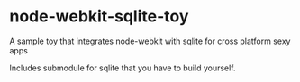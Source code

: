 node-webkit-sqlite-toy
======================

A sample toy that integrates node-webkit with sqlite for cross platform sexy apps

Includes submodule for sqlite that you have to build yourself.



